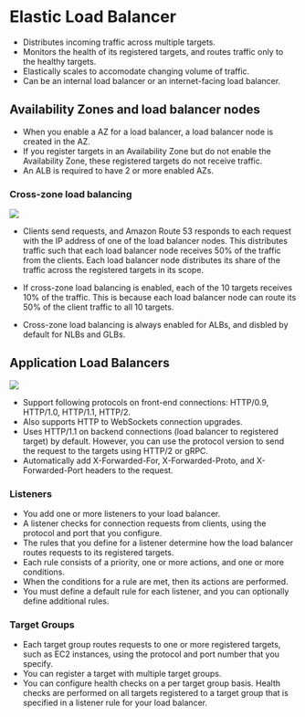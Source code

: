 # Elastic Load Balancer

* Distributes incoming traffic across multiple targets.
* Monitors the health of its registered targets, and routes traffic only to the healthy targets.
* Elastically scales to accomodate changing volume of traffic.
* Can be an internal load balancer or an internet-facing load balancer.


## Availability Zones and load balancer nodes

* When you enable a AZ for a load balancer, a load balancer node is created in the AZ.
* If you register targets in an Availability Zone but do not enable the Availability Zone, these registered targets do not receive traffic.
* An ALB is required to have 2 or more enabled AZs.

### Cross-zone load balancing

![](https://docs.aws.amazon.com/elasticloadbalancing/latest/userguide/images/cross_zone_load_balancing_enabled.png)

* Clients send requests, and Amazon Route 53 responds to each request with the IP address of one of the load balancer nodes. This distributes traffic such that each load balancer node receives 50% of the traffic from the clients. Each load balancer node distributes its share of the traffic across the registered targets in its scope.

* If cross-zone load balancing is enabled, each of the 10 targets receives 10% of the traffic. This is because each load balancer node can route its 50% of the client traffic to all 10 targets.

* Cross-zone load balancing is always enabled for ALBs, and disbled by default for NLBs and GLBs.

## Application Load Balancers

![](https://docs.aws.amazon.com/elasticloadbalancing/latest/application/images/component_architecture.png)

* Support following protocols on front-end connections: HTTP/0.9, HTTP/1.0, HTTP/1.1, HTTP/2.
* Also supports HTTP to WebSockets connection upgrades.
* Uses HTTP/1.1 on backend connections (load balancer to registered target) by default. However, you can use the protocol version to send the request to the targets using HTTP/2 or gRPC.
* Automatically add X-Forwarded-For, X-Forwarded-Proto, and X-Forwarded-Port headers to the request.

### Listeners

* You add one or more listeners to your load balancer.
* A listener checks for connection requests from clients, using the protocol and port that you configure. 
* The rules that you define for a listener determine how the load balancer routes requests to its registered targets. 
* Each rule consists of a priority, one or more actions, and one or more conditions. 
* When the conditions for a rule are met, then its actions are performed. 
* You must define a default rule for each listener, and you can optionally define additional rules.

### Target Groups

* Each target group routes requests to one or more registered targets, such as EC2 instances, using the protocol and port number that you specify. 
* You can register a target with multiple target groups. 
* You can configure health checks on a per target group basis. Health checks are performed on all targets registered to a target group that is specified in a listener rule for your load balancer.
